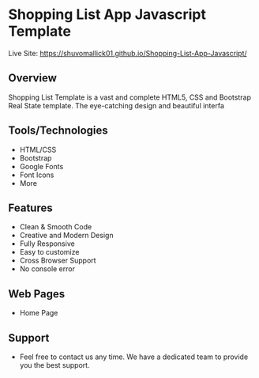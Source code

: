 # Shopping List App Javascript Template

Live Site: https://shuvomallick01.github.io/Shopping-List-App-Javascript/

## Overview

Shopping List Template is a vast and complete HTML5, CSS and Bootstrap Real State template. The eye-catching design and beautiful interfa

## Tools/Technologies

- HTML/CSS
- Bootstrap
- Google Fonts
- Font Icons
- More

## Features

- Clean & Smooth Code
- Creative and Modern Design
- Fully Responsive
- Easy to customize
- Cross Browser Support
- No console error

## Web Pages

- Home Page

## Support

- Feel free to contact us any time. We have a dedicated team to provide you the best support.
